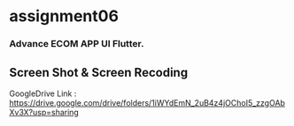 # assignment06

### Advance ECOM APP UI Flutter.

## Screen Shot & Screen Recoding

GoogleDrive Link : https://drive.google.com/drive/folders/1iWYdEmN_2uB4z4jOChoI5_zzgOAbXv3X?usp=sharing
